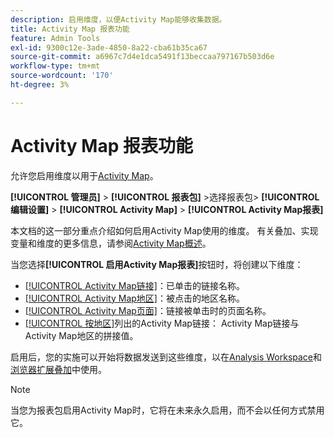 ```yaml
---
description: 启用维度，以便Activity Map能够收集数据。
title: Activity Map 报表功能
feature: Admin Tools
exl-id: 9300c12e-3ade-4850-8a22-cba61b35ca67
source-git-commit: a6967c7d4e1dca5491f13beccaa797167b503d6e
workflow-type: tm+mt
source-wordcount: '170'
ht-degree: 3%

---
```


# Activity Map 报表功能

允许您启用维度以用于[Activity Map](/help/analyze/activity-map/overview.md)。

**[!UICONTROL 管理员]** > **[!UICONTROL 报表包]** >选择报表包> **[!UICONTROL 编辑设置]** > **[!UICONTROL Activity Map]** > **[!UICONTROL Activity Map报表]**

本文档的这一部分重点介绍如何启用Activity Map使用的维度。 有关叠加、实现变量和维度的更多信息，请参阅[Activity Map概述](/help/analyze/activity-map/overview.md)。

当您选择&#x200B;**[!UICONTROL 启用Activity Map报表]**&#x200B;按钮时，将创建以下维度：

* [[!UICONTROL Activity Map链接]](/help/components/dimensions/activity-map-link.md)：已单击的链接名称。
* [[!UICONTROL Activity Map地区]](/help/components/dimensions/activity-map-region.md)：被点击的地区名称。
* [[!UICONTROL Activity Map页面]](/help/components/dimensions/activity-map-page.md)：链接被单击时的页面名称。
* [[!UICONTROL 按地区]](/help/components/dimensions/activity-map-link-by-region.md)列出的Activity Map链接： Activity Map链接与Activity Map地区的拼接值。

启用后，您的实施可以开始将数据发送到这些维度，以在[Analysis Workspace](/help/analyze/analysis-workspace/home.md)和[浏览器扩展叠加](/help/analyze/activity-map/overlay/overview.md)中使用。

>[!NOTE]
>
>当您为报表包启用Activity Map时，它将在未来永久启用，而不会以任何方式禁用它。
